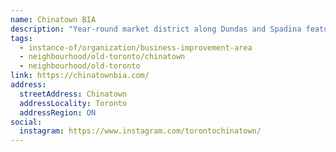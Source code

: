 ```yaml
---
name: Chinatown BIA
description: "Year-round market district along Dundas and Spadina featuring Chinese and Southeast Asian shops, restaurants, markets, and cultural venues."
tags:
  - instance-of/organization/business-improvement-area
  - neighbourhood/old-toronto/chinatown
  - neighbourhood/old-toronto
link: https://chinatownbia.com/
address:
  streetAddress: Chinatown
  addressLocality: Toronto
  addressRegion: ON
social:
  instagram: https://www.instagram.com/torontochinatown/
---
```

